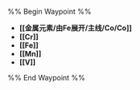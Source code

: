 %% Begin Waypoint %%
- **[[金属元素/由Fe展开/主线/Co/Co]]**
- **[[Cr]]**
- **[[Fe]]**
- **[[Mn]]**
- **[[V]]**

%% End Waypoint %%